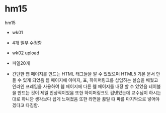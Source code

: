 # hm15
hm15
- wk01 
 - 4개 일부 수정함

- wk02 upload
 - 파일20개 
 - 간단한 웹 페이지를 만드는 HTML 태그들을 알 수 있었으며 HTML5 기본 문서 만들 수 있게 되었음
 웹 페이지에 이미지, 표, 하이퍼링크를 삽입하는 실습을 배웠고 인라인 프레임을 사용하여 웹 페이지에 다른 웸 페이지를 내장 할 수 있었음 
 테이블을 만드는 것이 제일 인상적이었음 또한 하이퍼링크도 겁냇었는데 교수님이 하시는 대로 하니깐 생각보다 쉽게 느껴졌음
 또한 라면을 끓일 떄 파를 마지막으로 넣어야겠다고 다짐함.
